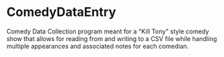 # ComedyDataEntry
Comedy Data Collection program meant for a "Kill Tony" style comedy show that allows for reading from and writing to a CSV file while handling multiple appearances and associated notes for each comedian.
